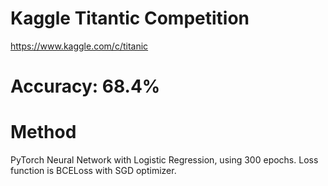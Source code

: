 # Kaggle Titantic Competition
https://www.kaggle.com/c/titanic


# Accuracy: 68.4%

# Method
PyTorch Neural Network with Logistic Regression, using 300 epochs. Loss function is BCELoss with SGD optimizer.
